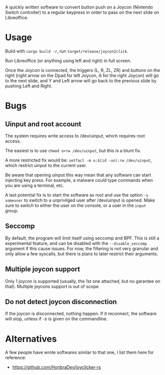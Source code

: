 A quickly written software to convert button push on a Joycon (Nintendo Switch 
controller) to a regular keypress in order to pass on the next slide on Libreoffice.

# Usage

Build with `cargo build -r`, run `target/release/joycon2click`.

Run Libreoffice (or anything using left and right) in full screen.

Once the Joycon is connected, the triggers (L, R, ZL, ZR) and buttons on the right (right arrow on the Dpad for left Joycon, A for the right Joycon) will
go to the next slide, and Y and Left arrow will go back to the previous slide by pushing Left and Right.

# Bugs

## Uinput and root account

The system requires write access to /dev/uinput, which requires root access.

The easiest is to use `chmod o+rw /dev/uinput`, but this is a blunt fix.

A more restricted fix would be: `setfacl -m u:$(id -un):rw /dev/uinput`, which restrict uinput
to the current user.

Be aware that opening uinput this way mean that any software can start injecting key press. For example, 
a malware could type commands when you are using a terminal, etc. 

A last potential fix is to start the software as root and use the option `-u someuser` to switch to a unprivilged user after /dev/uinput is opened. Make sure to switch to either the user on the console, or a user in the `input` group.

## Seccomp

By default, the program will limit itself using seccomp and BPF. This is still a experimental feature, and can be disabled with the `--disable_seccomp` argument if this cause issues.
For now, the filtering is not very granular and only allow a few syscalls, but there is plans to later restrict their arguments.

## Multiple joycon support

Only 1 joycon is supported (usually, the 1st one attached, but no garantee on that). Multiple joycons support is out of scope.

## Do not detect joycon disconnection

If the joycon is disconnected, nothing happen. If it reconnect, the software will stop, unless if `-b` is given on the commandline.

# Alternatives

A few people have wrote softwares similar to that one, I list them here for reference:

* https://github.com/HonbraDev/joyclicker-rs
